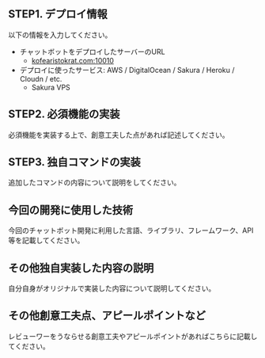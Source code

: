 ## STEP1. デプロイ情報
以下の情報を入力してください。
- チャットボットをデプロイしたサーバーのURL
    - [kofearistokrat.com:10010](http://kofearistokrat.com:10010/) 
- デプロイに使ったサービス: AWS / DigitalOcean / Sakura / Heroku / Cloudn / etc.
    - Sakura VPS

## STEP2. 必須機能の実装
必須機能を実装する上で、創意工夫した点があれば記述してください。

## STEP3. 独自コマンドの実装
追加したコマンドの内容について説明をしてください。

## 今回の開発に使用した技術
今回のチャットボット開発に利用した言語、ライブラリ、フレームワーク、API等を記載してください。

## その他独自実装した内容の説明
自分自身がオリジナルで実装した内容について説明してください。

## その他創意工夫点、アピールポイントなど
レビューワーをうならせる創意工夫やアピールポイントがあればこちらに記載してください。
